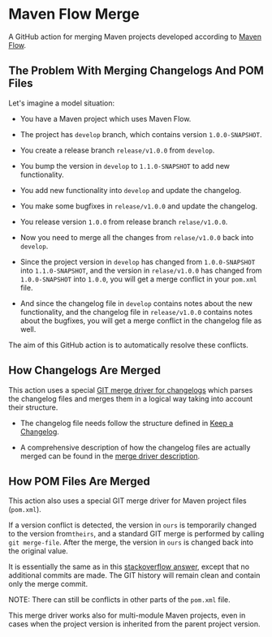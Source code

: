 # Maven Flow Merge

A GitHub action for merging Maven projects developed according to [Maven Flow](https://nvie.com/posts/a-successful-git-branching-model/).

## The Problem With Merging Changelogs And POM Files

Let's imagine a model situation:

- You have a Maven project which uses Maven Flow.

- The project has `develop` branch, which contains version `1.0.0-SNAPSHOT`.

- You create a release branch `release/v1.0.0` from `develop`.

- You bump the version in `develop` to `1.1.0-SNAPSHOT` to add new functionality.

- You add new functionality into `develop` and update the changelog.

- You make some bugfixes in `release/v1.0.0` and update the changelog.

- You release version `1.0.0` from release branch `relase/v1.0.0`.

- Now you need to merge all the changes from `relase/v1.0.0` back into `develop`.

- Since the project version in `develop` has changed from `1.0.0-SNAPSHOT` into `1.1.0-SNAPSHOT`, and the version in `relase/v1.0.0` has changed from `1.0.0-SNAPSHOT` into `1.0.0`, you will get a merge conflict in your `pom.xml` file.

- And since the changelog file in `develop` contains notes about the new functionality, and the changelog file in `release/v1.0.0` contains notes about the bugfixes, you will get a merge conflict in the changelog file as well.

The aim of this GitHub action is to automatically resolve these conflicts.

## How Changelogs Are Merged

This action uses a special [GIT merge driver for changelogs](https://github.com/maven-flow/changelog-merge-driver) which parses the changelog files and merges them in a logical way taking into account their structure.

- The changelog file needs follow the structure defined in [Keep a Changelog](https://keepachangelog.com/en/1.1.0/).

- A comprehensive description of how the changelog files are actually merged can be found in the [merge driver description](https://github.com/maven-flow/changelog-merge-driver?tab=readme-ov-file#how-it-works).

## How POM Files Are Merged

This action also uses a special GIT merge driver for Maven project files (`pom.xml`).

If a version conflict is detected, the version in `ours` is temporarily changed to the version from`theirs`, and a standard GIT merge is performed by calling `git merge-file`. After the merge, the version in `ours` is changed back into the original value.

It is essentially the same as in this [stackoverflow answer](https://stackoverflow.com/a/33181239/2468620), except that no additional commits are made. The GIT history will remain clean and contain only the merge commit.

NOTE: There can still be conflicts in other parts of the `pom.xml` file.

This merge driver works also for multi-module Maven projects, even in cases when the project version is inherited from the parent project version.
